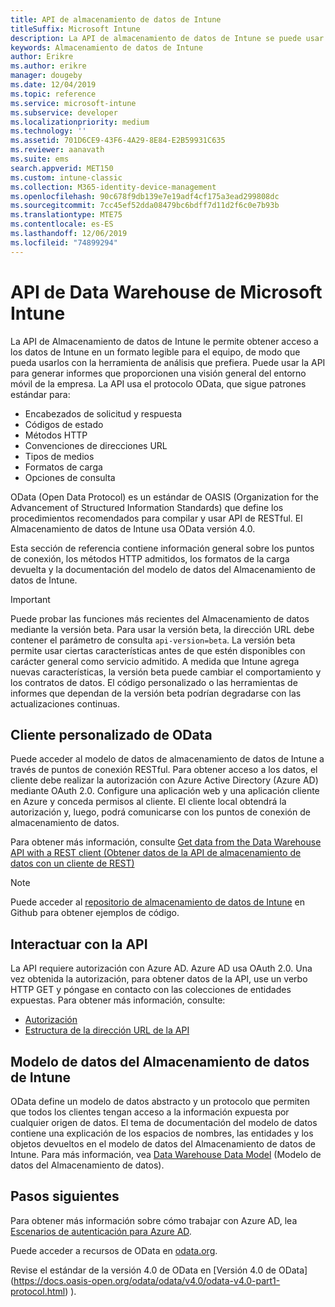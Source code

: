 ```yaml
---
title: API de almacenamiento de datos de Intune
titleSuffix: Microsoft Intune
description: La API de almacenamiento de datos de Intune se puede usar para generar informes que proporcionen una visión general del entorno móvil de la empresa.
keywords: Almacenamiento de datos de Intune
author: Erikre
ms.author: erikre
manager: dougeby
ms.date: 12/04/2019
ms.topic: reference
ms.service: microsoft-intune
ms.subservice: developer
ms.localizationpriority: medium
ms.technology: ''
ms.assetid: 701D6CE9-43F6-4A29-8E84-E2B59931C635
ms.reviewer: aanavath
ms.suite: ems
search.appverid: MET150
ms.custom: intune-classic
ms.collection: M365-identity-device-management
ms.openlocfilehash: 90c678f9db139e7e19adf4cf175a3ead299808dc
ms.sourcegitcommit: 7cc45ef52dda08479bc6bdff7d11d2f6c0e7b93b
ms.translationtype: MTE75
ms.contentlocale: es-ES
ms.lasthandoff: 12/06/2019
ms.locfileid: "74899294"
---
```

# <a name="microsoft-intune-data-warehouse-api"></a>API de Data Warehouse de Microsoft Intune

La API de Almacenamiento de datos de Intune le permite obtener acceso a los datos de Intune en un formato legible para el equipo, de modo que pueda usarlos con la herramienta de análisis que prefiera. Puede usar la API para generar informes que proporcionen una visión general del entorno móvil de la empresa. La API usa el protocolo OData, que sigue patrones estándar para:

- Encabezados de solicitud y respuesta
- Códigos de estado
- Métodos HTTP
- Convenciones de direcciones URL
- Tipos de medios
- Formatos de carga
- Opciones de consulta

OData (Open Data Protocol) es un estándar de OASIS (Organization for the Advancement of Structured Information Standards) que define los procedimientos recomendados para compilar y usar API de RESTful. El Almacenamiento de datos de Intune usa OData versión 4.0.

Esta sección de referencia contiene información general sobre los puntos de conexión, los métodos HTTP admitidos, los formatos de la carga devuelta y la documentación del modelo de datos del Almacenamiento de datos de Intune.

> [!Important]  
> Puede probar las funciones más recientes del Almacenamiento de datos mediante la versión beta. Para usar la versión beta, la dirección URL debe contener el parámetro de consulta `api-version=beta`. La versión beta permite usar ciertas características antes de que estén disponibles con carácter general como servicio admitido. A medida que Intune agrega nuevas características, la versión beta puede cambiar el comportamiento y los contratos de datos. El código personalizado o las herramientas de informes que dependan de la versión beta podrían degradarse con las actualizaciones continuas. <!--If you experience problems with the beta service, follow [link to feedback process]() to report the issue or provide feedback.-->

## <a name="odata-custom-client"></a>Cliente personalizado de OData

Puede acceder al modelo de datos de almacenamiento de datos de Intune a través de puntos de conexión RESTful. Para obtener acceso a los datos, el cliente debe realizar la autorización con Azure Active Directory (Azure AD) mediante OAuth 2.0. Configure una aplicación web y una aplicación cliente en Azure y conceda permisos al cliente. El cliente local obtendrá la autorización y, luego, podrá comunicarse con los puntos de conexión de almacenamiento de datos.

Para obtener más información, consulte [Get data from the Data Warehouse API with a REST client (Obtener datos de la API de almacenamiento de datos con un cliente de REST)](reports-proc-data-rest.md)

> [!Note]  
> Puede acceder al [repositorio de almacenamiento de datos de Intune](https://github.com/Microsoft/Intune-Data-Warehouse) en Github para obtener ejemplos de código.

## <a name="interacting-with-the-api"></a>Interactuar con la API

La API requiere autorización con Azure AD. Azure AD usa OAuth 2.0. Una vez obtenida la autorización, para obtener datos de la API, use un verbo HTTP GET y póngase en contacto con las colecciones de entidades expuestas. Para obtener más información, consulte:

- [Autorización](../reports-api-url.md)
- [Estructura de la dirección URL de la API](../reports-api-url.md)

## <a name="intune-data-warehouse-data-model"></a>Modelo de datos del Almacenamiento de datos de Intune

OData define un modelo de datos abstracto y un protocolo que permiten que todos los clientes tengan acceso a la información expuesta por cualquier origen de datos. El tema de documentación del modelo de datos contiene una explicación de los espacios de nombres, las entidades y los objetos devueltos en el modelo de datos del Almacenamiento de datos de Intune. Para más información, vea [Data Warehouse Data Model](reports-ref-data-model.md) (Modelo de datos del Almacenamiento de datos).

## <a name="next-steps"></a>Pasos siguientes

Para obtener más información sobre cómo trabajar con Azure AD, lea [Escenarios de autenticación para Azure AD](https://docs.microsoft.com/azure/active-directory/develop/active-directory-authentication-scenarios).

Puede acceder a recursos de OData en [odata.org](https://www.odata.org).
  
Revise el estándar de la versión 4.0 de OData en [Versión 4.0 de OData] (https://docs.oasis-open.org/odata/odata/v4.0/odata-v4.0-part1-protocol.html) ).  
